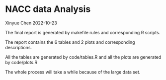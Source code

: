 NACC data Analysis
================
Xinyue Chen
2022-10-23

The final report is generated by makefile rules and corresponding R
scripts.

The report contains the 6 tables and 2 plots and corresponding
descriptions.

All the tables are generated by code/tables.R and all the plots are
generated by code/plots.R

The whole process will take a while because of the large data set.
